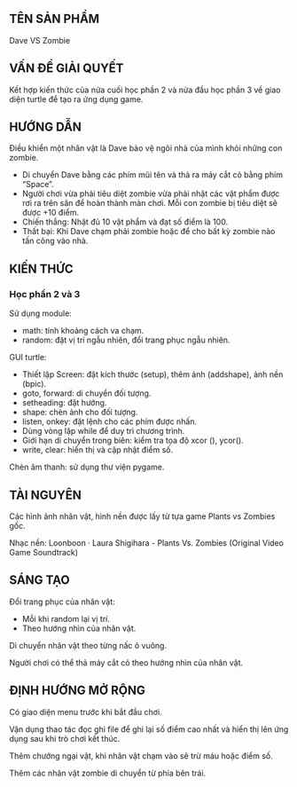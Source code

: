 <h2>TÊN SẢN PHẨM</h2>
Dave VS Zombie

<h2>VẤN ĐỀ GIẢI QUYẾT</h2>
Kết hợp kiến thức của nửa cuối học phần 2 và nửa đầu học phần 3 về giao diện turtle để tạo ra ứng dụng game.

<h2>HƯỚNG DẪN</h2>

Điều khiển một nhân vật là Dave bảo vệ ngôi nhà của mình khỏi những con zombie.
- Di chuyển Dave bằng các phím mũi tên và thả ra máy cắt cỏ bằng phím “Space”.
- Người chơi vừa phải tiêu diệt zombie vừa phải nhặt các vật phẩm được rơi ra trên sân để hoàn thành màn chơi. Mỗi con zombie bị tiêu diệt sẽ được +10 điểm.
- Chiến thắng: Nhặt đủ 10 vật phẩm và đạt số điểm là 100.
- Thất bại: Khi Dave chạm phải zombie hoặc để cho bất kỳ zombie nào tấn công vào nhà.

<h2>KIẾN THỨC</h2>

<h3>Học phần 2 và 3</h3>

Sử dụng module:
- math: tính khoảng cách va chạm.
- random: đặt vị trí ngẫu nhiên, đổi trang phục ngẫu nhiên.

GUI turtle:
- Thiết lập Screen: đặt kích thước (setup), thêm ảnh (addshape), ảnh nền (bpic).
- goto, forward: di chuyển đối tượng.
- setheading: đặt hướng.
- shape: chèn ảnh cho đối tượng.
- listen, onkey: đặt lệnh cho các phím được nhấn.
- Dùng vòng lặp while để duy trì chương trình.
- Giới hạn di chuyển trong biên: kiểm tra tọa độ xcor (), ycor().
- write, clear: hiển thị và cập nhật điểm số.

Chèn âm thanh: sử dụng thư viện pygame.

<h2>TÀI NGUYÊN</h2>

Các hình ảnh nhân vật, hình nền được lấy từ tựa game Plants vs Zombies gốc.

Nhạc nền: Loonboon · Laura Shigihara - Plants Vs. Zombies (Original Video Game Soundtrack)

<h2>SÁNG TẠO</h2>

Đổi trang phục của nhân vật:
- Mỗi khi random lại vị trí.
- Theo hướng nhìn của nhân vật.

Di chuyển nhân vật theo từng nấc ô vuông.

Người chơi có thể thả máy cắt cỏ theo hướng nhìn của nhân vật.

<h2>ĐỊNH HƯỚNG MỞ RỘNG</h2>

Có giao diện menu trước khi bắt đầu chơi.

Vận dụng thao tác đọc ghi file để ghi lại số điểm cao nhất và hiển thị lên ứng dụng sau khi trò chơi kết thúc.

Thêm chướng ngại vật, khi nhân vật chạm vào sẽ trừ máu hoặc điểm số.

Thêm các nhân vật zombie di chuyển từ phía bên trái.
